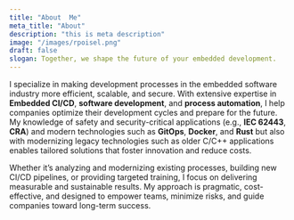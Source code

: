 ```yaml
---
title: "About  Me"
meta_title: "About"
description: "this is meta description"
image: "/images/rpoisel.png"
draft: false
slogan: Together, we shape the future of your embedded development.
---
```


I specialize in making development processes in the embedded software industry more efficient, scalable, and secure. With extensive expertise in **Embedded CI/CD**, **software development**, and **process automation**, I help companies optimize their development cycles and prepare for the future. My knowledge of safety and security-critical applications (e.g., **IEC 62443**, **CRA**) and modern technologies such as **GitOps**, **Docker**, and **Rust** but also with modernizing legacy technologies such as older C/C++ applications enables tailored solutions that foster innovation and reduce costs.

Whether it’s analyzing and modernizing existing processes, building new CI/CD pipelines, or providing targeted training, I focus on delivering measurable and sustainable results. My approach is pragmatic, cost-effective, and designed to empower teams, minimize risks, and guide companies toward long-term success.
